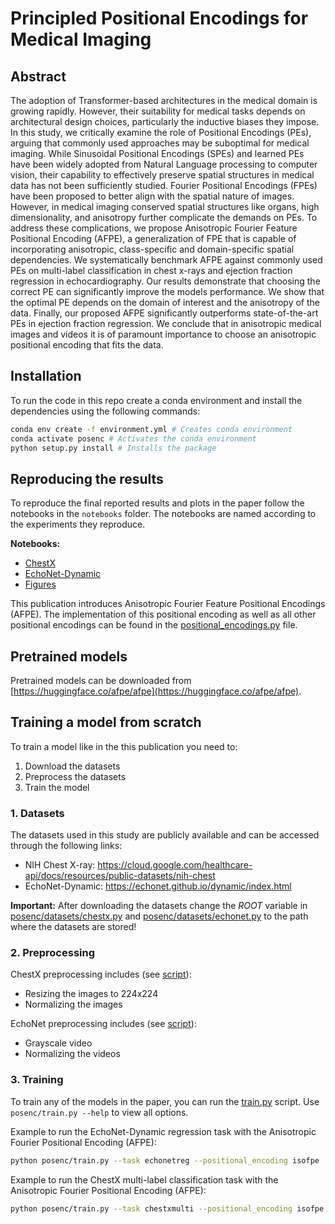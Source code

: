 # Principled Positional Encodings for Medical Imaging

## Abstract
The adoption of Transformer-based architectures in the medical domain is growing rapidly. However, their suitability for medical tasks depends on architectural design choices, particularly the inductive biases they impose. In this study, we critically examine the role of Positional Encodings (PEs), arguing that commonly used approaches may be suboptimal for medical imaging. While Sinusoidal Positional Encodings (SPEs) and learned PEs have been widely adopted from Natural Language processing to computer vision, their capability to effectively preserve spatial structures in medical data has not been sufficiently studied. Fourier Positional Encodings (FPEs) have been proposed to better align with the spatial nature of images. However, in medical imaging conserved spatial structures like organs, high dimensionality, and anisotropy further complicate the demands on PEs.
To address these complications, we propose Anisotropic Fourier Feature Positional Encoding (AFPE), a generalization of FPE that is capable of incorporating anisotropic, class-specific and domain-specific spatial dependencies. We systematically benchmark AFPE against commonly used PEs on multi-label classification in chest x-rays and ejection fraction regression in echocardiography. Our results demonstrate that choosing the correct PE can significantly improve the models performance. We show that the optimal PE depends on the domain of interest and the anisotropy of the data. Finally, our proposed AFPE significantly outperforms state-of-the-art PEs in ejection fraction regression. We conclude that in anisotropic medical images and videos it is of paramount importance to choose an anisotropic positional encoding that fits the data.

## Installation
To run the code in this repo create a conda environment and install the dependencies using the following commands:
```bash
conda env create -f environment.yml # Creates conda environment
conda activate posenc # Activates the conda environment
python setup.py install # Installs the package
```

## Reproducing the results
To reproduce the final reported results and plots in the paper follow the notebooks in the `notebooks` folder. The notebooks are named according to the experiments they reproduce.

**Notebooks:**
- [ChestX](notebooks/ChestX.ipynb)
- [EchoNet-Dynamic](notebooks/EchoNet-Dynamic.ipynb)
- [Figures](notebooks/figures.ipynb)

This publication introduces Anisotropic Fourier Feature Positional Encodings (AFPE). The implementation of this positional encoding as well as all other positional encodings can be found in the [positional_encodings.py](posenc/nets/positional_encodings.py) file.

## Pretrained models
Pretrained models can be downloaded from [https://huggingface.co/afpe/afpe](https://huggingface.co/afpe/afpe).

## Training a model from scratch
To train a model like in the this publication you need to:
1. Download the datasets
2. Preprocess the datasets
3. Train the model

### 1. Datasets

The datasets used in this study are publicly available and can be accessed through the following links: 
- NIH Chest X-ray:  https://cloud.google.com/healthcare-api/docs/resources/public-datasets/nih-chest
- EchoNet-Dynamic:  https://echonet.github.io/dynamic/index.html

**Important:** After downloading the datasets change the *ROOT* variable in [posenc/datasets/chestx.py](posenc/datasets/chestx.py) and [posenc/datasets/echonet.py](posenc/datasets/echonet.py) to the path where the datasets are stored!

### 2. Preprocessing
ChestX preprocessing includes (see [script](posenc/datasets/chestx.py)):
- Resizing the images to 224x224
- Normalizing the images

EchoNet preprocessing includes (see [script](posenc/datasets/echonet.py)):
- Grayscale video
- Normalizing the videos

### 3. Training
To train any of the models in the paper, you can run the [train.py](posenc/train.py) script.
Use ```posenc/train.py --help``` to view all options.

Example to run the EchoNet-Dynamic regression task with the Anisotropic Fourier Positional Encoding (AFPE):
```bash
python posenc/train.py --task echonetreg --positional_encoding isofpe
```

Example to run the ChestX multi-label classification task with the Anisotropic Fourier Positional Encoding (AFPE):
```bash
python posenc/train.py --task chestxmulti --positional_encoding isofpe
```
